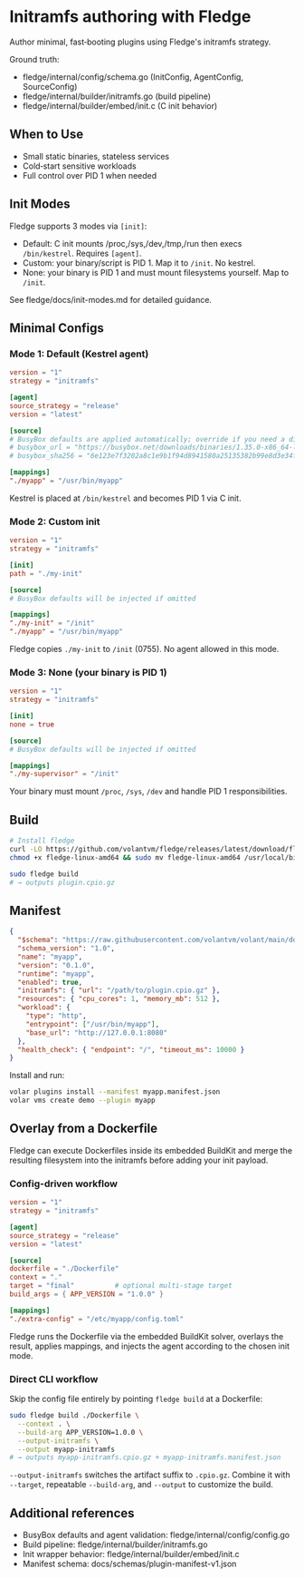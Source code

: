  
 # Initramfs authoring with Fledge

 Author minimal, fast‑booting plugins using Fledge's initramfs strategy.

 Ground truth:
 - fledge/internal/config/schema.go (InitConfig, AgentConfig, SourceConfig)
 - fledge/internal/builder/initramfs.go (build pipeline)
 - fledge/internal/builder/embed/init.c (C init behavior)

 ## When to Use
 - Small static binaries, stateless services
 - Cold‑start sensitive workloads
 - Full control over PID 1 when needed

 ## Init Modes
 Fledge supports 3 modes via `[init]`:
 - Default: C init mounts /proc,/sys,/dev,/tmp,/run then execs `/bin/kestrel`. Requires `[agent]`.
 - Custom: your binary/script is PID 1. Map it to `/init`. No kestrel.
 - None: your binary is PID 1 and must mount filesystems yourself. Map to `/init`.

 See fledge/docs/init-modes.md for detailed guidance.

 ## Minimal Configs

### Mode 1: Default (Kestrel agent)
```toml
version = "1"
strategy = "initramfs"

[agent]
source_strategy = "release"
version = "latest"

[source]
# BusyBox defaults are applied automatically; override if you need a different build
# busybox_url = "https://busybox.net/downloads/binaries/1.35.0-x86_64-linux-musl/busybox"
# busybox_sha256 = "6e123e7f3202a8c1e9b1f94d8941580a25135382b99e8d3e34fb858bba311348"

[mappings]
"./myapp" = "/usr/bin/myapp"
```

 Kestrel is placed at `/bin/kestrel` and becomes PID 1 via C init.

### Mode 2: Custom init
```toml
version = "1"
strategy = "initramfs"

[init]
path = "./my-init"

[source]
# BusyBox defaults will be injected if omitted

[mappings]
"./my-init" = "/init"
"./myapp" = "/usr/bin/myapp"
```

 Fledge copies `./my-init` to `/init` (0755). No agent allowed in this mode.

### Mode 3: None (your binary is PID 1)
```toml
version = "1"
strategy = "initramfs"

[init]
none = true

[source]
# BusyBox defaults will be injected if omitted

[mappings]
"./my-supervisor" = "/init"
```

 Your binary must mount `/proc`, `/sys`, `/dev` and handle PID 1 responsibilities.

 ## Build
 ```bash
 # Install fledge
 curl -LO https://github.com/volantvm/fledge/releases/latest/download/fledge-linux-amd64
 chmod +x fledge-linux-amd64 && sudo mv fledge-linux-amd64 /usr/local/bin/fledge

 sudo fledge build
 # → outputs plugin.cpio.gz
 ```

 ## Manifest
 ```json
 {
   "$schema": "https://raw.githubusercontent.com/volantvm/volant/main/docs/schemas/plugin-manifest-v1.json",
   "schema_version": "1.0",
   "name": "myapp",
   "version": "0.1.0",
   "runtime": "myapp",
   "enabled": true,
   "initramfs": { "url": "/path/to/plugin.cpio.gz" },
   "resources": { "cpu_cores": 1, "memory_mb": 512 },
   "workload": {
     "type": "http",
     "entrypoint": ["/usr/bin/myapp"],
     "base_url": "http://127.0.0.1:8080"
   },
   "health_check": { "endpoint": "/", "timeout_ms": 10000 }
 }
 ```

 Install and run:
 ```bash
 volar plugins install --manifest myapp.manifest.json
 volar vms create demo --plugin myapp
 ```

## Overlay from a Dockerfile

 Fledge can execute Dockerfiles inside its embedded BuildKit and merge the resulting filesystem into the initramfs before adding your init payload.

### Config-driven workflow

 ```toml
 version = "1"
 strategy = "initramfs"

 [agent]
 source_strategy = "release"
 version = "latest"

 [source]
 dockerfile = "./Dockerfile"
 context = "."
 target = "final"          # optional multi-stage target
 build_args = { APP_VERSION = "1.0.0" }

 [mappings]
 "./extra-config" = "/etc/myapp/config.toml"
 ```

 Fledge runs the Dockerfile via the embedded BuildKit solver, overlays the result, applies mappings, and injects the agent according to the chosen init mode.

### Direct CLI workflow

 Skip the config file entirely by pointing `fledge build` at a Dockerfile:

 ```bash
 sudo fledge build ./Dockerfile \
   --context . \
   --build-arg APP_VERSION=1.0.0 \
   --output-initramfs \
   --output myapp-initramfs
 # → outputs myapp-initramfs.cpio.gz + myapp-initramfs.manifest.json
 ```

 `--output-initramfs` switches the artifact suffix to `.cpio.gz`. Combine it with `--target`, repeatable `--build-arg`, and `--output` to customize the build.

## Additional references

- BusyBox defaults and agent validation: fledge/internal/config/config.go
- Build pipeline: fledge/internal/builder/initramfs.go
- Init wrapper behavior: fledge/internal/builder/embed/init.c
- Manifest schema: docs/schemas/plugin-manifest-v1.json
